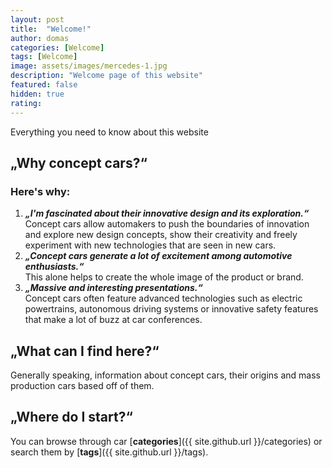 ```yaml
---
layout: post
title:  "Welcome!"
author: domas
categories: [Welcome]
tags: [Welcome]
image: assets/images/mercedes-1.jpg
description: "Welcome page of this website"
featured: false
hidden: true
rating:
---
```


Everything you need to know about this website

## „Why concept cars?“

### Here's why:
1. ***„I'm fascinated about their innovative design and its exploration.“***\
    Concept cars allow automakers to push the boundaries of innovation and explore new design concepts, show their creativity and freely experiment with new technologies that are seen in new cars.
2. ***„Concept cars generate a lot of excitement among automotive enthusiasts.“***\
    This alone helps to create the whole image of the product or brand. 
3. ***„Massive and interesting presentations.“***\
    Concept cars often feature advanced technologies such as electric powertrains, autonomous driving systems or innovative safety features that make a lot of buzz at car conferences.

## „What can I find here?“

Generally speaking, information about concept cars, their origins and mass production cars based off of them.

## „Where do I start?“

You can browse through car [**categories**]({{ site.github.url }}/categories) or search them by [**tags**]({{ site.github.url }}/tags).